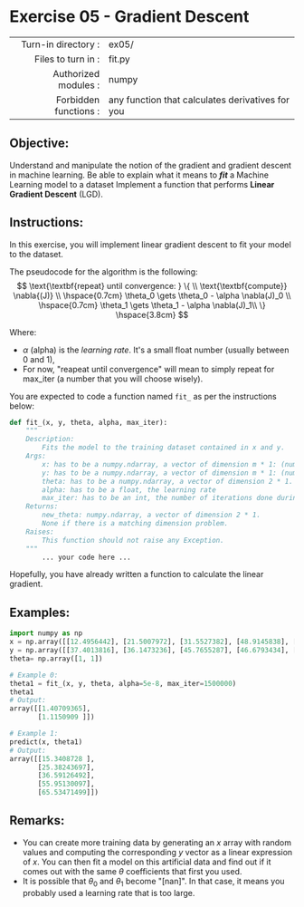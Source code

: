 # Exercise 05 - Gradient Descent

|                         |                     |
| -----------------------:| ------------------  |
|   Turn-in directory :   |  ex05/              |
|   Files to turn in :    |  fit.py             |
|   Authorized modules :  |  numpy              |
|   Forbidden functions : |  any function that calculates derivatives for you  			      |

## Objective:
Understand and manipulate the notion of the gradient and gradient descent in machine learning.
Be able to explain what it means to __*fit*__ a Machine Learning model to a dataset
Implement a function that performs **Linear Gradient Descent** (LGD).


## Instructions:
In this exercise, you will implement linear gradient descent to fit your model to the dataset.

The pseudocode for the algorithm is the following:
$$
\text{\textbf{repeat} until convergence: } \{ \\
\text{\textbf{compute}} \nabla{(J)} \\
\hspace{0.7cm} \theta_0 \gets \theta_0 - \alpha \nabla(J)_0 \\
\hspace{0.7cm} \theta_1 \gets \theta_1 - \alpha \nabla(J)_1\\
\} \hspace{3.8cm}
$$

Where:
- $\alpha$ (alpha) is the *learning rate*. It's a small float number (usually between 0 and 1),
- For now, "reapeat until convergence" will mean to simply repeat for max_iter (a number that you will choose wisely).


You are expected to code a function named `fit_` as per the instructions below:
``` python
def fit_(x, y, theta, alpha, max_iter):
	"""
	Description:
		Fits the model to the training dataset contained in x and y.
	Args:
		x: has to be a numpy.ndarray, a vector of dimension m * 1: (number of training examples, 1).
		y: has to be a numpy.ndarray, a vector of dimension m * 1: (number of training examples, 1).
		theta: has to be a numpy.ndarray, a vector of dimension 2 * 1.
		alpha: has to be a float, the learning rate
		max_iter: has to be an int, the number of iterations done during the gradient descent
	Returns:
		new_theta: numpy.ndarray, a vector of dimension 2 * 1.
		None if there is a matching dimension problem.
	Raises:
		This function should not raise any Exception.
	"""
		... your code here ...
```
Hopefully, you have already written a function to calculate the linear gradient.  

## Examples:
```python
import numpy as np
x = np.array([[12.4956442], [21.5007972], [31.5527382], [48.9145838], [57.5088733]])
y = np.array([[37.4013816], [36.1473236], [45.7655287], [46.6793434], [59.5585554]])
theta= np.array([1, 1])

# Example 0:
theta1 = fit_(x, y, theta, alpha=5e-8, max_iter=1500000)
theta1
# Output:
array([[1.40709365],
       [1.1150909 ]])

# Example 1:
predict(x, theta1)
# Output:
array([[15.3408728 ],
       [25.38243697],
       [36.59126492],
       [55.95130097],
       [65.53471499]])
```

## Remarks:
- You can create more training data by generating an $x$ array with random values and computing the corresponding $y$ vector as a linear expression of $x$. You can then fit a model on this artificial data and find out if it comes out with the same $\theta$ coefficients that first you used.
- It is possible that $\theta_0$ and $\theta_1$ become "[nan]". In that case, it means you probably used a learning rate that is too large.